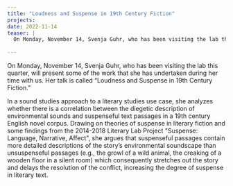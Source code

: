 ```yaml
---
title: "Loudness and Suspense in 19th Century Fiction"
projects:
date: 2022-11-14
teaser: |
  On Monday, November 14, Svenja Guhr, who has been visiting the lab this quarter, will present some of the work that she has undertaken during her time with us. Her talk is called “Loudness and Suspense in 19th Century Fiction.”
  
---
```


On Monday, November 14, Svenja Guhr, who has been visiting the lab this quarter, will present some of the work that she has undertaken during her time with us. Her talk is called “Loudness and Suspense in 19th Century Fiction.”

In a sound studies approach to a literary studies use case, she analyzes whether there is a correlation between the diegetic description of environmental sounds and suspenseful text passages in a 19th century English novel corpus. Drawing on theories of suspense in literary fiction and some findings from the 2014-2018 Literary Lab Project "Suspense: Language, Narrative, Affect", she argues that suspenseful passages contain more detailed descriptions of the story’s environmental soundscape than unsuspenseful passages (e.g., the growl of a wild animal, the creaking of a wooden floor in a silent room) which consequently stretches out the story and delays the resolution of the conflict, increasing the degree of suspense in literary text.
